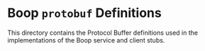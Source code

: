 # Boop `protobuf` Definitions

This directory contains the Protocol Buffer definitions used in 
the implementations of the Boop service and client stubs.
